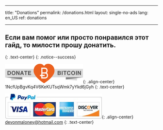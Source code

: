 * * *

title: "Donations" permalink: /donations.html layout: single-no-ads lang: en_US ref: donations

* * *

## Если вам помог или просто понравился этот гайд, то милости прошу донатить.

{: .text-center} {: .notice--success}

![Bitcoin](images/donate_64.png){: .align-center} 1NcfUpBgvKq4V6KeKUTsqWmk7yYkd6jGyh {: .text-center}

![Paypal](images/paypal.jpg){: .align-center} devonmaloney@hotmail.com {: .text-center}